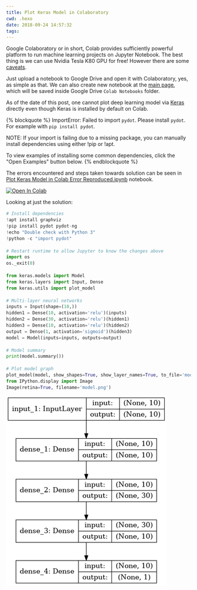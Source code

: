 ```yaml
---
title: Plot Keras Model in Colaboratory
cwd: .hexo
date: 2018-09-24 14:57:32
tags:
---
```


Google Colaboratory or in short, Colab provides sufficiently powerful platform to run machine learning projects on Jupyter Notebook. The best thing is we can use Nvidia Tesla K80 GPU for free! However there are some [caveats](https://research.google.com/colaboratory/faq.html).

Just upload a notebook to Google Drive and open it with Colaboratory, yes, as simple as that. We can also create new notebook at the [main page](https://colab.research.google.com/notebooks/welcome.ipynb), which will be saved inside Google Drive `Colab Notebooks` folder.

As of the date of this post, one cannot plot deep learning model via [Keras](https://keras.io/) directly even though Keras is installed by default on Colab.

{% blockquote %}
ImportError: Failed to import `pydot`. Please install `pydot`. For example with `pip install pydot`.

NOTE: If your import is failing due to a missing package, you can
manually install dependencies using either !pip or !apt.

To view examples of installing some common dependencies, click the
"Open Examples" button below.
{% endblockquote %}

The errors encountered and steps taken towards solution can be seen in [Plot Keras Model in Colab Error Reproduced.ipynb](https://colab.research.google.com/drive/1n2HJw3zcZRqWdbXPwC_lkajJ7XRgquFC) notebook.

<a href="https://colab.research.google.com/drive/1n2HJw3zcZRqWdbXPwC_lkajJ7XRgquFC" target="_parent"><img src="https://colab.research.google.com/assets/colab-badge.svg" alt="Open In Colab"/></a>

Looking at just the solution:
```python Plot Keras Model in Colab.ipynb https://colab.research.google.com/drive/1tjGn34WUJIf5lMdwmxxhkL2NcHIBWuiN
# Install dependencies
!apt install graphviz
!pip install pydot pydot-ng
!echo "Double check with Python 3"
!python -c "import pydot"

# Restart runtime to allow Jupyter to know the changes above
import os
os._exit(0)

from keras.models import Model
from keras.layers import Input, Dense
from keras.utils import plot_model

# Multi-layer neural networks
inputs = Input(shape=(10,))
hidden1 = Dense(10, activation='relu')(inputs)
hidden2 = Dense(30, activation='relu')(hidden1)
hidden3 = Dense(10, activation='relu')(hidden2)
output = Dense(1, activation='sigmoid')(hidden3)
model = Model(inputs=inputs, outputs=output)

# Model summary
print(model.summary())

# Plot model graph
plot_model(model, show_shapes=True, show_layer_names=True, to_file='model.png')
from IPython.display import Image
Image(retina=True, filename='model.png')
```
![Keras model graph plot sample](/images/plot_keras_model.png)
